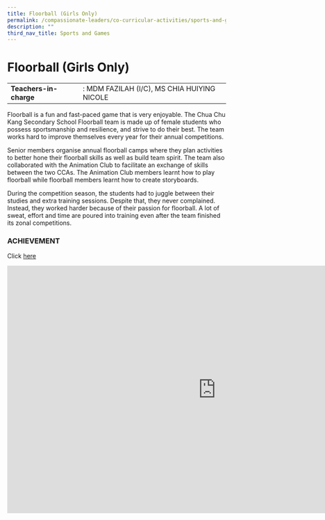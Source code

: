 ```yaml
---
title: Floorball (Girls Only)
permalink: /compassionate-leaders/co-curricular-activities/sports-and-games/floorball-girls-only/
description: ""
third_nav_title: Sports and Games
---
```

# **Floorball (Girls Only)**

|  	|  	|
|---	|---	|
| **Teachers-in-charge** 	| : MDM FAZILAH (I/C), MS CHIA HUIYING NICOLE 	|

Floorball is a fun and fast-paced game that is very enjoyable. The Chua Chu Kang Secondary School Floorball team is made up of female students who possess sportsmanship and resilience, and strive to do their best. The team works hard to improve themselves every year for their annual competitions.&nbsp;

Senior members organise annual floorball camps where they plan activities to better hone their floorball skills as well as build team spirit. The team also collaborated with the Animation Club to facilitate an exchange of skills between the two CCAs. The Animation Club members learnt how to play floorball while floorball members learnt how to create storyboards.

During the competition season, the students had to juggle between their studies and extra training sessions. Despite that, they never complained. Instead, they worked harder because of their passion for floorball. A lot of sweat, effort and time are poured into training even after the team finished its zonal competitions.&nbsp;&nbsp;


### ACHIEVEMENT  

Click&nbsp;[here](https://staging.du7l9z039t2jh.amplifyapp.com/compassionate-leaders/cca-achievements/)



<iframe allowfullscreen="true" height="569" width="960" frameborder="0" src="https://docs.google.com/presentation/d/e/2PACX-1vSB-ZI9BtOuQMZgySN6VY9yFc_jq1FVJLJaeJg0Htv2Vy19tQcsQSUzN8RF-HorSL7zYORvnNKUeq3Q/embed?start=true&amp;loop=true&amp;delayms=3000"></iframe>